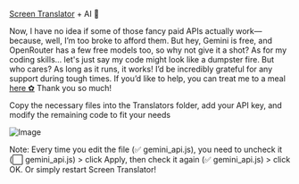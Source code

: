 [Screen Translator](https://github.com/OneMoreGres/ScreenTranslator) + AI 🤖

Now, I have no idea if some of those fancy paid APIs actually work—because, well, I’m too broke to afford them. But hey, Gemini is free, and OpenRouter has a few free models too, so why not give it a shot?
As for my coding skills... let's just say my code might look like a dumpster fire. But who cares? As long as it runs, it works!
I’d be incredibly grateful for any support during tough times. If you’d like to help, you can treat me to a meal [here ✿](https://paypal.me/suki8898)
Thank you so much!

Copy the necessary files into the Translators folder, add your API key, and modify the remaining code to fit your needs

![Image](https://github.com/user-attachments/assets/0ff7ea72-d703-4c59-92be-55b34c75cc23)

Note: Every time you edit the file (✅ gemini_api.js), you need to uncheck it (⬜ gemini_api.js) > click Apply, then check it again (✅ gemini_api.js) > click OK.
Or simply restart Screen Translator!
